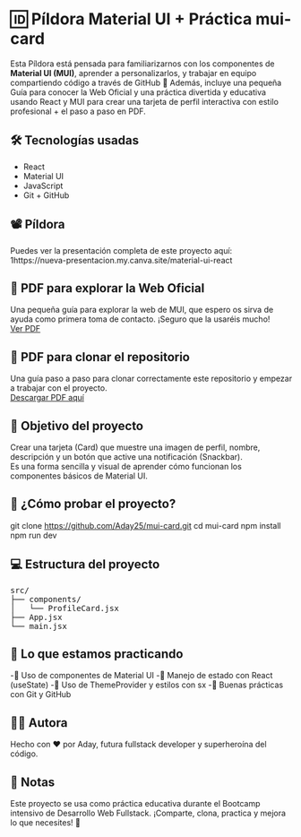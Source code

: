 # 🆔 Píldora Material UI + Práctica mui-card  
Esta Píldora está pensada para familiarizarnos con los componentes de **Material UI (MUI)**, aprender a personalizarlos, y trabajar en equipo compartiendo código a través de GitHub 🚀 Además, incluye una pequeña Guía para conocer la Web Oficial y una práctica divertida y educativa usando React y MUI para crear una tarjeta de perfil interactiva con estilo profesional + el paso a paso en PDF.

## 🛠️ Tecnologías usadas  
- React  
- Material UI  
- JavaScript  
- Git + GitHub  

## 📽️ Píldora  
Puedes ver la presentación completa de este proyecto aquí:  
1https://nueva-presentacion.my.canva.site/material-ui-react

## 📝 PDF para explorar la Web Oficial  
Una pequeña guía para explorar la web de MUI, que espero os sirva de ayuda como primera toma de contacto. ¡Seguro que la usaréis mucho!  
[Ver PDF](https://github.com/Aday25/mui-card/blob/main/public/pasos-web-mui.pdf)  

## 📝 PDF para clonar el repositorio  
Una guía paso a paso para clonar correctamente este repositorio y empezar a trabajar con el proyecto.  
[Descargar PDF aquí](https://raw.githubusercontent.com/Aday25/mui-card/main/public/clonar-repositorio-git.pdf)  

## 🎯 Objetivo del proyecto  
Crear una tarjeta (Card) que muestre una imagen de perfil, nombre, descripción y un botón que active una notificación (Snackbar).  
Es una forma sencilla y visual de aprender cómo funcionan los componentes básicos de Material UI.

## 🧪 ¿Cómo probar el proyecto?


git clone https://github.com/Aday25/mui-card.git
cd mui-card
npm install
npm run dev


## 💻 Estructura del proyecto

<pre>
src/
├── components/
│   └── ProfileCard.jsx
├── App.jsx
└── main.jsx
</pre>

## 🧠 Lo que estamos practicando

-🧩 Uso de componentes de Material UI
-🔄 Manejo de estado con React (useState)
-🎨 Uso de ThemeProvider y estilos con sx
-🧪 Buenas prácticas con Git y GitHub

## 🧙‍♀️ Autora
Hecho con ❤️ por Aday, futura fullstack developer y superheroína del código.

## 📌 Notas
Este proyecto se usa como práctica educativa durante el Bootcamp intensivo de Desarrollo Web Fullstack.
¡Comparte, clona, practica y mejora lo que necesites! 💪


